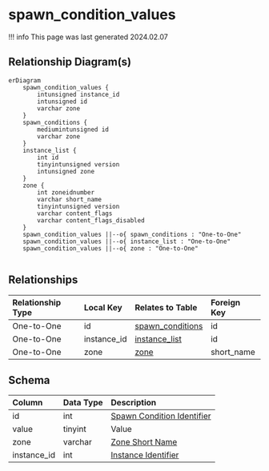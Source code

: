 # spawn_condition_values

!!! info
	This page was last generated 2024.02.07

## Relationship Diagram(s)

```mermaid
erDiagram
    spawn_condition_values {
        intunsigned instance_id
        intunsigned id
        varchar zone
    }
    spawn_conditions {
        mediumintunsigned id
        varchar zone
    }
    instance_list {
        int id
        tinyintunsigned version
        intunsigned zone
    }
    zone {
        int zoneidnumber
        varchar short_name
        tinyintunsigned version
        varchar content_flags
        varchar content_flags_disabled
    }
    spawn_condition_values ||--o{ spawn_conditions : "One-to-One"
    spawn_condition_values ||--o{ instance_list : "One-to-One"
    spawn_condition_values ||--o{ zone : "One-to-One"


```


## Relationships

| Relationship Type | Local Key | Relates to Table | Foreign Key |
| :--- | :--- | :--- | :--- |
| One-to-One | id | [spawn_conditions](../../schema/spawns/spawn_conditions.md) | id |
| One-to-One | instance_id | [instance_list](../../schema/instances/instance_list.md) | id |
| One-to-One | zone | [zone](../../schema/zone/zone.md) | short_name |


## Schema

| Column | Data Type | Description |
| :--- | :--- | :--- |
| id | int | [Spawn Condition Identifier](spawn_conditions.md) |
| value | tinyint | Value |
| zone | varchar | [Zone Short Name](../../../../server/zones/zone-list) |
| instance_id | int | [Instance Identifier](../../schema/instances/instance_list.md) |

